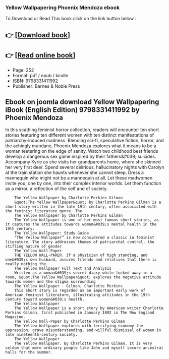 ### Yellow Wallpapering Phoenix Mendoza ebook

To Download or Read This book click on the link button below :

## 👉  [**[Download book](http://filesbooks.info/download.php?group=book&from=github.com&id=718091&lnk=1063 "Download book")**]

## 👉  [**[Read online book](http://filesbooks.info/download.php?group=book&from=github.com&id=718091&lnk=1063 "Read online book")**]


* Page: 252
* Format: pdf / epub / kindle
* ISBN: 9798331411992
* Publisher: Barnes &amp; Noble Press



## Ebook on joomla download Yellow Wallpapering iBook (English Edition) 9798331411992 by Phoenix Mendoza



In this scathing feminist horror collection, readers will encounter ten short stories featuring ten different women with ten distinct manifestations of patriarchy-induced madness. Blending sci-fi, speculative fiction, horror, and the achingly mundane, Phoenix Mendoza explores what it means to be a woman teetering on the edge of sanity. Watch two childhood best friends develop a dangerous sex game inspired by their fathers&amp;#039; suicides. Accompany Kyrie as she visits her grandparents home, where she skinned her very first deer. Spend several delirious, hallucinatory nights with Carolyn at the train station she haunts whenever she cannot sleep. Dress a mannequin who might not be a mannequin at all. Let these madwomen invite you, one by one, into their complex interior worlds. Let them function as a mirror, a reflection of the self and of society.


        The Yellow Wallpaper by Charlotte Perkins Gilman
        &quot;The Yellow Wallpaper&quot; by Charlotte Perkins Gilman is a short story written in the late 19th century, often associated with the feminist literature genre. The 
        The Yellow Wallpaper by Charlotte Perkins Gilman
        The Yellow Wallpaper is one of her most famous short stories, as it captures the attitudes towards women&#039;s mental health in the 19th century.
        The Yellow Wallpaper: Study Guide
        “The Yellow Wallpaper” is now considered a classic in feminist literature. The story addresses themes of patriarchal control, the stifling nature of gender 
        The Yellow Wall-Paper
        THE YELLOW WALL-PARER. If a physician of high standing, and one&#039;s own husband, assures friends and relatives that there is really nothing the.
        The Yellow Wallpaper Full Text and Analysis
        Written as a woman&#039;s secret diary while locked away in a room, &quot;The Yellow Wallpaper&quot; explores the negative attitude towards women and the stigma surrounding 
        The Yellow Wallpaper - Gilman, Charlotte Perkins
        This short story is regarded as an important early work of American feminist literature, illustrating attitudes in the 19th century toward women&#039;s health.
        The Yellow Wallpaper
        The Yellow Wallpaper is a short story by American writer Charlotte Perkins Gilman, first published in January 1892 in The New England Magazine.
        The Yellow Wall-Paper by Charlotte Perkins Gilman
        The Yellow Wallpaper explores with terrifying economy the oppression, grave misunderstanding, and willful dismissal of women in late nineteenth-century society.
        The Yellow Wallpaper
        The Yellow Wallpaper. By Charlotte Perkins Gilman. It is very seldom that mere ordinary people like John and myself secure ancestral halls for the summer.
    




